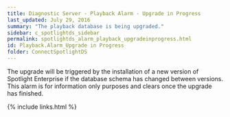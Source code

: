 ```yaml
---
title: ﻿Diagnostic Server - Playback Alarm - Upgrade in Progress
last_updated: July 29, 2016
summary: "The playback database is being upgraded."
sidebar: c_spotlightds_sidebar
permalink: spotlightds_alarm_playback_upgradeinprogress.html
id: Playback.Alarm_Upgrade in Progress
folder: ConnectSpotlightDS
---
```



The upgrade will be triggered by the installation of a new version of Spotlight Enterprise if the database schema has changed between versions.
This alarm is for information only purposes and clears once the upgrade has finished.



{% include links.html %}
